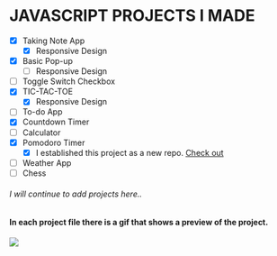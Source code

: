 # JAVASCRIPT PROJECTS I MADE

- [x] Taking Note App
    - [x] Responsive Design
- [x] Basic Pop-up
	- [ ] Responsive Design
- [ ] Toggle Switch Checkbox
- [x] TIC-TAC-TOE
	- [x] Responsive Design
- [ ] To-do App
- [x] Countdown Timer
- [ ] Calculator
- [x] Pomodoro Timer
	- [x] I established this project as a new repo. [Check out](https://github.com/atarici/pomodoro-timer/tree/main)
- [ ] Weather App
- [ ] Chess 

###### I will continue to add projects here..

#### In each project file there is a gif that shows a preview of the project.

<img src="https://y.yarn.co/083edd82-e2e2-40ec-b7d2-49a78ef7af21_text.gif">
